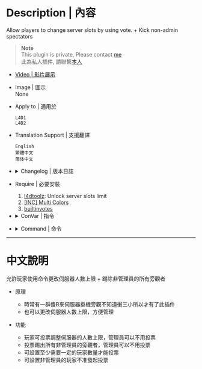 # Description | 內容
Allow players to change server slots by using vote. + Kick non-admin spectators

> __Note__ <br/>
This plugin is private, Please contact [me](https://github.com/fbef0102/Game-Private_Plugin#私人插件列表-private-plugins-list)<br/>
此為私人插件, 請聯繫[本人](https://github.com/fbef0102/Game-Private_Plugin#私人插件列表-private-plugins-list)

* [Video | 影片展示](https://youtu.be/HyKyNw80x7Y)

* Image | 圖示
<br/>None

* Apply to | 適用於
	```
	L4D1
	L4D2
	```

* Translation Support | 支援翻譯
	```
	English
	繁體中文
	简体中文
	```

* <details><summary>Changelog | 版本日誌</summary>

	* v2.4 (2023-2-2)
		* Request by GGTrash
		* Use the L4D2 built-in vote screens for l4d2
		* Require "builtinvotes" extension (l4d2 only)

	* v2.3
		* Initial Release
</details>

* Require | 必要安裝
	1. [l4dtoolz](https://github.com/fbef0102/Game-Private_Plugin/tree/main/Tutorial_%E6%95%99%E5%AD%B8%E5%8D%80/English/Server/Install_Other_File#l4dtoolz): Unlock server slots limit
	2. [[INC] Multi Colors](https://github.com/fbef0102/L4D1_2-Plugins/releases/tag/Multi-Colors)
	3. [builtinvotes](https://github.com/L4D-Community/builtinvotes/actions)

* <details><summary>ConVar | 指令</summary>

	* cfg/sourcemod/l4d_slot_vote.cfg
		```php
		// Players with these flags can change slot or kick spectators directly without vote
		l4d_slot_vote_admin_flag "z"

		// Delay to start another a teamlock vote after vote ends.
		l4d_slot_vote_delay "5"

		// If 1, Enabled this plugin.
		l4d_slot_vote_enabled "1"

		// Players with these flags have immune to be kicked in spectator team.
		l4d_slot_vote_immue_kick_flag "z"

		// If 1, players can type comamnd to votekick all spectators.
		l4d_slot_vote_kick_spec "1"

		// Maximum allowed number of server slots (this value must be equal or greater than l4d_slot_vote_min).
		l4d_slot_vote_max "28"

		// Minimum allowed number of server slots (this value must be equal or lesser than l4d_slot_vote_max).
		l4d_slot_vote_min "9"

		// (L4D1) Pass vote percentage.
		l4d_slot_vote_pass_percentage "0.60"

		// Minimum # of players in game to start the vote
		l4d_slot_vote_player_limit "3"

		// If 1, non-admin can not call vote to change slots or kick spectators
		l4d_slot_vote_player_vote_block "1"
		```
</details>

* <details><summary>Command | 命令</summary>

	* **Vote to change Server Slots, Admin can change without vote (Require:Admin_Generic)**
		```php
		sm_slots <number>
		sm_maxslots <number>
		```

	* **Vote to kick all non-admin spectators, Admin can kick without vote (Require:Admin_Generic)**
		```php
		sm_nospec
		sm_nospecs
		sm_kickspec
		sm_kickspecs
		```

	* **Lock server slots Server, so nobody can change server slots (Server Console Only)**
		```php
		sm_lock_slots
		```

	* **Unlock server slots Server, so anyone can change server slots (Server Console Only)**
		```php
		sm_unlock_slots
		```

</details>

- - - -
# 中文說明
允許玩家使用命令更改伺服器人數上限 + 踢除非管理員的所有旁觀者

* 原理
	* 時常有一群傻B來伺服器掛機旁觀不知道衝三小所以才有了此插件
	* 也可以更改伺服器人數上限，方便管理

* 功能
	* 玩家可投票調整伺服器的人數上限，管理員可以不用投票
	* 投票踢出所有非管理員的旁觀者，管理員可以不用投票
	* 可設置至少需要一定的玩家數量才能投票
	* 可設置非管理員的玩家不准發起投票